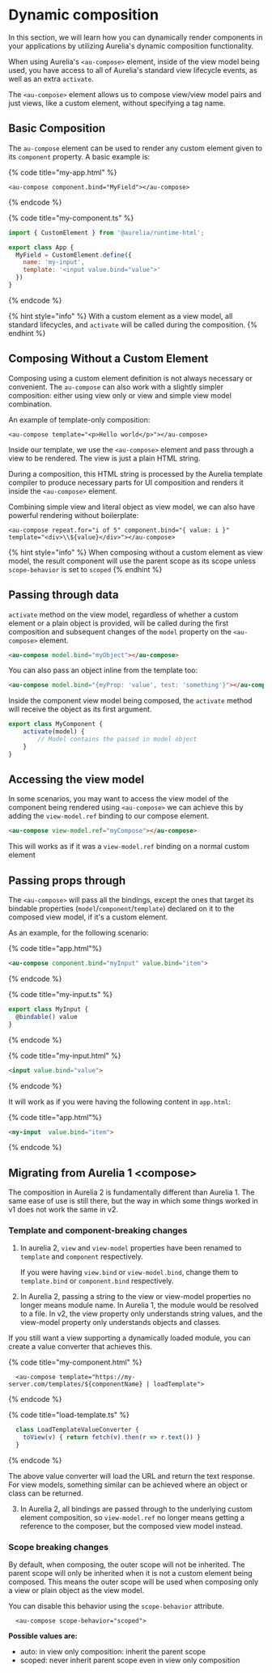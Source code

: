 # Dynamic composition

In this section, we will learn how you can dynamically render components in your applications by utilizing Aurelia's dynamic composition functionality.&#x20;

When using Aurelia's `<au-compose>` element, inside of the view model being used, you have access to all of Aurelia's standard view lifecycle events, as well as an extra `activate`.

The `<au-compose>` element allows us to compose view/view model pairs and just views, like a custom element, without specifying a tag name.

## Basic Composition

The `au-compose` element can be used to render any custom element given to its `component` property. A basic example is:

{% code title="my-app.html" %}
```markup
<au-compose component.bind="MyField"></au-compose>
```
{% endcode %}

{% code title="my-component.ts" %}
```javascript
import { CustomElement } from '@aurelia/runtime-html';

export class App {
  MyField = CustomElement.define({
    name: 'my-input',
    template: '<input value.bind="value">'
  })
}
```
{% endcode %}

{% hint style="info" %}
With a custom element as a view model, all standard lifecycles, and `activate` will be called during the composition.
{% endhint %}

## Composing Without a Custom Element

Composing using a custom element definition is not always necessary or convenient. The `au-compose` can also work with a slightly simpler composition: either using view only or view and simple view model combination.

An example of template-only composition:

```markup
<au-compose template="<p>Hello world</p>"></au-compose>
```

Inside our template, we use the `<au-compose>` element and pass through a view to be rendered. The view is just a plain HTML string.

During a composition, this HTML string is processed by the Aurelia template compiler to produce necessary parts for UI composition and renders it inside the `<au-compose>` element.

Combining simple view and literal object as view model, we can also have powerful rendering without boilerplate:

```markup
<au-compose repeat.for="i of 5" component.bind="{ value: i }" template="<div>\\${value}</div>"></au-compose>
```

{% hint style="info" %}
When composing without a custom element as view model, the result component will use the parent scope as its scope unless `scope-behavior` is set to `scoped`
{% endhint %}

## Passing through data

`activate` method on the view model, regardless of whether a custom element or a plain object is provided, will be called during the first composition and subsequent changes of the `model` property on the `<au-compose>` element.

```html
<au-compose model.bind="myObject"></au-compose>
```

You can also pass an object inline from the template too:

```html
<au-compose model.bind="{myProp: 'value', test: 'something'}"></au-compose>
```

Inside the component view model being composed, the `activate` method will receive the object as its first argument.

```typescript
export class MyComponent {
    activate(model) {
        // Model contains the passed in model object
    }
}
```

## Accessing the view model

In some scenarios, you may want to access the view model of the component being rendered using `<au-compose>` we can achieve this by adding the `view-model.ref` binding to our compose element.

```html
<au-compose view-model.ref="myCompose"></au-compose>
```

This will works as if it was a `view-model.ref` binding on a normal custom element

## Passing props through

The `<au-compose>` will pass all the bindings, except the ones that target its bindable properties (`model`/`component`/`template`) declared on it to the composed view model, if it's a custom element.

As an example, for the following scenario:

{% code title="app.html"%}
```html
<au-compose component.bind="myInput" value.bind="item">
```
{% endcode %}

{% code title="my-input.ts" %}
```ts
export class MyInput {
  @bindable() value
}
```
{% endcode %}

{% code title="my-input.html" %}
```html
<input value.bind="value">
```
{% endcode %}

It will work as if you were having the following content in `app.html`:

{% code title="app.html"%}
```html
<my-input  value.bind="item">
```
{% endcode %}

## Migrating from Aurelia 1 \<compose>

The composition in Aurelia 2 is fundamentally different than Aurelia 1. The same ease of use is still there, but the way in which some things worked in v1 does not work the same in v2.

### Template and component-breaking changes

1. In aurelia 2, `view` and `view-model` properties have been renamed to `template` and `component` respectively.

    If you were having `view.bind` or `view-model.bind`, change them to `template.bind` or `component.bind` respectively.

2. In Aurelia 2, passing a string to the view or view-model properties no longer means module name. In Aurelia 1, the module would be resolved to a file. In v2, the view property only understands string values, and the view-model property only understands objects and classes.

If you still want a view supporting a dynamically loaded module, you can create a value converter that achieves this.

{% code title="my-component.html" %}
```markup
  <au-compose template="https://my-server.com/templates/${componentName} | loadTemplate">
```
{% endcode %}

{% code title="load-template.ts" %}
```javascript
  class LoadTemplateValueConverter {
    toView(v) { return fetch(v).then(r => r.text()) }
  }
```
{% endcode %}

The above value converter will load the URL and return the text response. For view models, something similar can be achieved where an object or class can be returned.

3. In Aurelia 2, all bindings are passed through to the underlying custom element
composition, so `view-model.ref` no longer means getting a reference to the composer, but the composed view model instead.

### Scope breaking changes

By default, when composing, the outer scope will not be inherited. The parent scope will only be inherited when it is not a custom element being composed. This means the outer scope will be used when composing only a view or plain object as the view model.

You can disable this behavior using the `scope-behavior` attribute.

```markup
  <au-compose scope-behavior="scoped">
```

**Possible values are:**

* auto: in view only composition: inherit the parent scope
* scoped: never inherit parent scope even in view only composition
